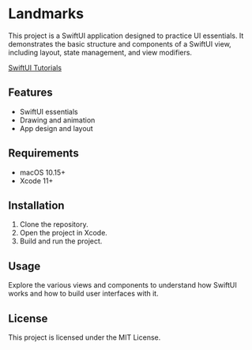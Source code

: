 # Landmarks

This project is a SwiftUI application designed to practice UI essentials. It demonstrates the basic structure and components of a SwiftUI view, including layout, state management, and view modifiers.

[SwiftUI Tutorials](https://developer.apple.com/tutorials/swiftui)

## Features

- SwiftUI essentials
- Drawing and animation
- App design and layout

## Requirements

- macOS 10.15+
- Xcode 11+

## Installation

1. Clone the repository.
2. Open the project in Xcode.
3. Build and run the project.

## Usage

Explore the various views and components to understand how SwiftUI works and how to build user interfaces with it.

## License

This project is licensed under the MIT License.
